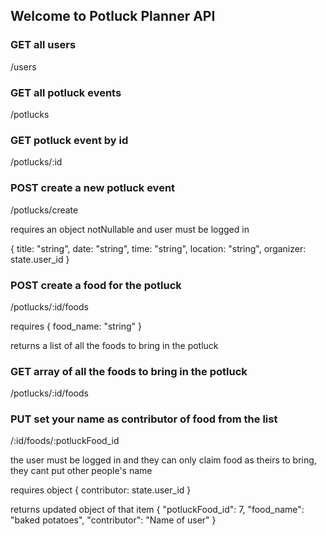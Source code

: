 ## Welcome to Potluck Planner API

### GET all users

/users

### GET all potluck events

/potlucks

### GET potluck event by id

/potlucks/:id

### POST create a new potluck event

/potlucks/create

requires an object notNullable and user must be logged in

{
title: "string",
date: "string",
time: "string",
location: "string",
organizer: state.user_id
}

### POST create a food for the potluck

/potlucks/:id/foods

requires {
food_name: "string"
}

returns a list of all the foods to bring in the potluck

### GET array of all the foods to bring in the potluck

/potlucks/:id/foods

### PUT set your name as contributor of food from the list

/:id/foods/:potluckFood_id

the user must be logged in and they can only claim food as theirs to bring, they cant put other people's name

requires object {
contributor: state.user_id
}

returns updated object of that item {
"potluckFood_id": 7,
"food_name": "baked potatoes",
"contributor": "Name of user"
}
